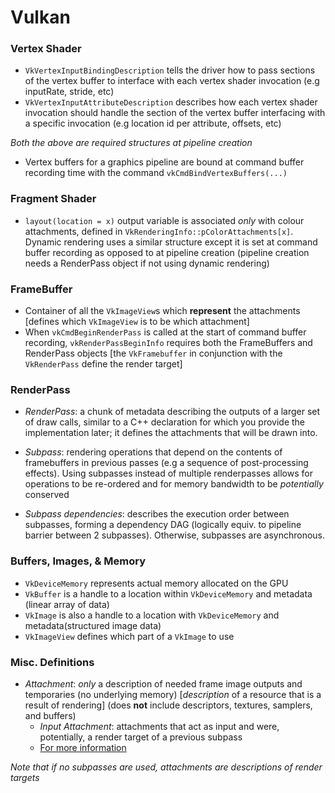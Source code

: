 # Vulkan
### Vertex Shader
  - `VkVertexInputBindingDescription` tells the driver how to pass sections of the vertex buffer to interface with each vertex shader invocation (e.g inputRate, stride, etc)
  - `VkVertexInputAttributeDescription` describes how each vertex shader invocation should handle the section of the vertex buffer interfacing with a specific invocation (e.g location id per attribute, offsets, etc)
    
*Both the above are required structures at pipeline creation*
  - Vertex buffers for a graphics pipeline are bound at command buffer recording time with the command `vkCmdBindVertexBuffers(...)`

### Fragment Shader
  - `layout(location = x)` output variable is associated *only* with colour attachments, defined in `VkRenderingInfo::pColorAttachments[x]`. Dynamic rendering uses a similar structure except it is set at command buffer recording as opposed to at pipeline creation (pipeline creation needs a RenderPass object if not using dynamic rendering)

### FrameBuffer
  - Container of all the `VkImageView`s which **represent** the attachments [defines which `VkImageView` is to be which attachment]
  - When `vkCmdBeginRenderPass` is called at the start of command buffer recording, `vkRenderPassBeginInfo` requires both the FrameBuffers and RenderPass objects [the `VkFramebuffer` in conjunction with the `VkRenderPass` define the render target]

### RenderPass
 - *RenderPass*: a chunk of metadata describing the outputs of a larger set of draw calls, similar to a C++ declaration for which you provide the implementation later; it defines the attachments that will be drawn into.

  - *Subpass*: rendering operations that depend on the contents of framebuffers in previous passes (e.g a sequence of post-processing effects). Using subpasses instead of multiple renderpasses allows for operations to be re-ordered and for memory bandwidth to be *potentially* conserved

  - *Subpass dependencies*: describes the execution order between subpasses, forming a dependency DAG (logically equiv. to pipeline barrier between 2 subpasses). Otherwise, subpasses are asynchronous.

### Buffers, Images, & Memory
 - `VkDeviceMemory` represents actual memory allocated on the GPU
 - `VkBuffer` is a handle to a location within `VkDeviceMemory` and metadata (linear array of data)
 - `VkImage` is also a handle to a location with `VkDeviceMemory` and metadata(structured image data)
 - `VkImageView` defines which part of a `VkImage` to use

### Misc. Definitions
  - *Attachment*: *only* a description of needed frame image outputs and temporaries (no underlying memory) [*description* of a resource that is a result of rendering] (does **not** include descriptors, textures, samplers, and buffers)
      - *Input Attachment*: attachments that act as input and were, potentially, a render target of a previous subpass
      - [For more information]( https://stackoverflow.com/questions/46384007/what-is-the-meaning-of-attachment-when-speaking-about-the-vulkan-api)
        
*Note that if no subpasses are used, attachments are descriptions of render targets*


